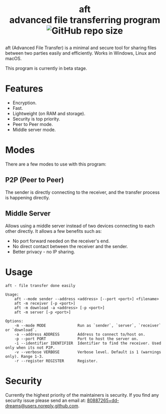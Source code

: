 # <p align="center">aft<br>advanced file transferring program<br>![GitHub repo size](https://img.shields.io/github/repo-size/dd-dreams/aft)</p>

aft (Advanced File Transfer) is a minimal and secure tool for sharing files between two parties easily and efficiently. Works in Windows, Linux and macOS.

This program is currently in beta stage.

# Features
- Encryption.
- Fast.
- Lightweight (on RAM and storage).
- Security is top priority.
- Peer to Peer mode.
- Middle server mode.

# Modes
There are a few modes to use with this program:
## P2P (Peer to Peer)
The sender is directly connecting to the receiver, and the transfer process is happening directly.
## Middle Server
Allows using a middle server instead of two devices connecting to each other directly. It allows a few benefits such as:
- No port forward needed on the receiver's end.
- No direct contact between the receiver and the sender.
- Better privacy - no IP sharing.

# Usage
```
aft - file transfer done easily

Usage:
    aft --mode sender --address <address> [--port <port>] <filename>
    aft -m receiver [-p <port>]
    aft -m download -a <address> [-p <port>]
    aft -m server [-p <port>]

Options:
    -m --mode MODE              Run as `sender`, `server`, `receiver` or `download`.
    -a --address ADDRESS        Address to connect to/host on.
    -p --port PORT              Port to host the server on.
    -i --identifier IDENTIFIER  Identifier to find the receiver. Used only when its not P2P.
    -v --verbose VERBOSE        Verbose level. Default is 1 (warnings only). Range 1-3.
    -r --register REGISTER      Register.
```

# Security
Currently the highest priority of the maintainers is security. If you find any security issue please send an email at: 80887265+dd-dreams@users.noreply.github.com.
